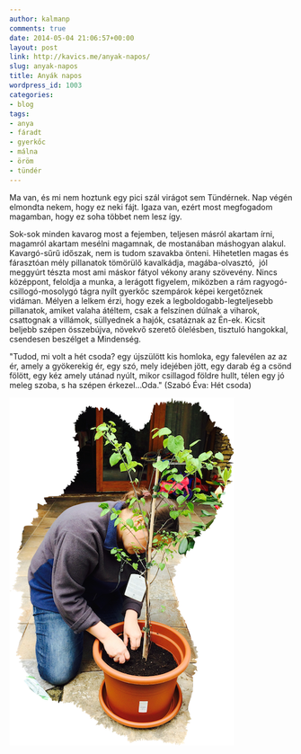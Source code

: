 ```yaml
---
author: kalmanp
comments: true
date: 2014-05-04 21:06:57+00:00
layout: post
link: http://kavics.me/anyak-napos/
slug: anyak-napos
title: Anyák napos
wordpress_id: 1003
categories:
- blog
tags:
- anya
- fáradt
- gyerkőc
- málna
- öröm
- tündér
---
```


Ma van, és mi nem hoztunk egy pici szál virágot sem Tündérnek. Nap végén elmondta nekem, hogy ez neki fájt. Igaza van, ezért most megfogadom magamban, hogy ez soha többet nem lesz így.


Sok-sok minden kavarog most a fejemben, teljesen másról akartam írni, magamról akartam mesélni magamnak, de mostanában máshogyan alakul. Kavargó-sűrű időszak, nem is tudom szavakba önteni. Hihetetlen magas és fárasztóan mély pillanatok tömörülő kavalkádja, magába-olvasztó,  jól meggyúrt tészta most ami máskor fátyol vékony arany szövevény. Nincs középpont, feloldja a munka, a lerágott figyelem, miközben a rám ragyogó-csillogó-mosolygó tágra nyílt gyerkőc szempárok képei kergetőznek vidáman. Mélyen a lelkem érzi, hogy ezek a legboldogabb-legteljesebb pillanatok, amiket valaha átéltem, csak a felszínen dúlnak a viharok, csattognak a villámok, süllyednek a hajók, csatáznak az Én-ek. Kicsit beljebb szépen összebújva, növekvő szerető ölelésben, tisztuló hangokkal, csendesen beszélget a Mindenség.


"Tudod, mi volt a hét csoda?
egy újszülött kis homloka,
egy falevélen az az ér,
amely a gyökerekig ér,
egy szó, mely idejében jött,
egy darab ég a csönd fölött,
egy kéz amely utánad nyúlt,
mikor csillagod földre hullt,
télen egy jó meleg szoba,
s ha szépen érkezel...Oda."
(Szabó Éva: Hét csoda)




[![a4](/wp-content/uploads/2014/05/a4.png)](/wp-content/uploads/2014/05/a4.png)
